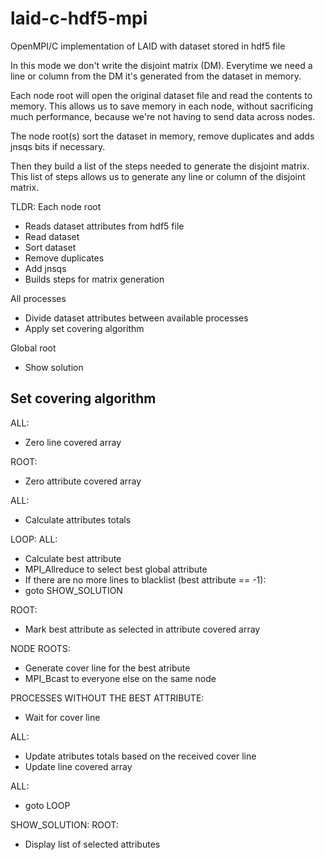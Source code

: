 # laid-c-hdf5-mpi
OpenMPI/C implementation of LAID with dataset stored in hdf5 file

In this mode we don't write the disjoint matrix (DM).
Everytime we need a line or column from the DM it's generated from the dataset in memory.

Each node root will open the original dataset file and read the contents to memory. This allows us to save memory in
each node, without sacrificing much performance, because we're not having to send data across nodes.

The node root(s) sort the dataset in memory, remove duplicates and  adds jnsqs bits if necessary.

Then they build a list of the steps needed to generate the disjoint matrix.
This list of steps allows us to generate any line or column of the disjoint matrix.

TLDR:
Each node root
 - Reads dataset attributes from hdf5 file
 - Read dataset
 - Sort dataset
 - Remove duplicates
 - Add jnsqs
 - Builds steps for matrix generation

All processes
 - Divide dataset attributes between available processes
 - Apply set covering algorithm

Global root
 - Show solution

## Set covering algorithm
ALL:
 - Zero line covered array
 
ROOT:
 - Zero attribute covered array

ALL:
 - Calculate attributes totals

LOOP:
ALL:
 - Calculate best attribute
 - MPI_Allreduce to select best global attribute
 - If there are no more lines to blacklist (best attribute == -1):
  - goto SHOW_SOLUTION

ROOT:
 - Mark best attribute as selected in attribute covered array

NODE ROOTS:
 - Generate cover line for the best atribute
 - MPI_Bcast to everyone else on the same node

PROCESSES WITHOUT THE BEST ATTRIBUTE:
 - Wait for cover line

ALL:
 - Update atributes totals based on the received cover line
 - Update line covered array

ALL:
 - goto LOOP

SHOW_SOLUTION:
ROOT:
 - Display list of selected attributes
 
 
